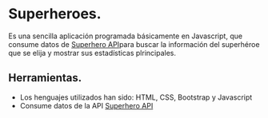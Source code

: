 # Superheroes.

Es una sencilla aplicación programada básicamente en Javascript, que consume datos de [Superhero API](https://superheroapi.com/)para buscar la información del superhéroe que se elija y mostrar sus estadísticas plrincipales.

## Herramientas.

- Los henguajes utilizados han sido: HTML, CSS, Bootstrap y Javascript
- Consume datos de la API [Superhero API](https://superheroapi.com/)
